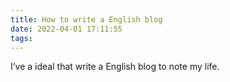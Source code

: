 ```yaml
---
title: How to write a English blog
date: 2022-04-01 17:11:55
tags:
---
```

I’ve a ideal that write a English blog to note my life.